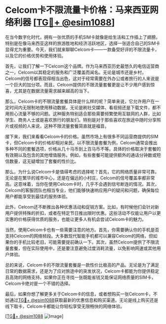 # Celcom卡不限流量卡价格：马来西亚网络利器 [[TG💪+ @esim1088](https://t.me/s/esim1088)]

在当今数字化时代，拥有一张优质的手机SIM卡就像是给生活和工作插上了翅膀。特别是在像马来西亚这样的旅游胜地和经济活跃地区，选择一张适合自己的SIM卡显得尤为重要。今天，我们就来聊聊Celcom卡——一款备受好评的不限流量卡，以及它的价格优势和使用体验。

首先，让我们了解一下Celcom这个品牌。作为马来西亚历史最悠久的电信运营商之一，Celcom以其稳定的服务和广泛覆盖而闻名。无论是城市还是乡村，Celcom的信号都表现得相当出色，这对于经常需要在外办公或者旅行的人来说是一个巨大的加分项。而且，Celcom提供的不限流量套餐更是让不少用户感到惊喜，尤其是在数据流量需求越来越高的当下。

那么，Celcom卡的不限流量套餐具体是什么样的呢？简单来说，它允许用户在一定时间内无限制地使用移动数据，无论是刷社交媒体、看视频还是下载文件，都不用担心流量不够的问题。这种服务特别适合那些需要频繁使用互联网的人群，比如学生、商务人士或是喜欢旅行的朋友们。特别是对于那些喜欢在旅途中随时分享照片或视频的人来说，这种不限流量套餐简直就是福音。

接下来，我们来看看Celcom卡的价格。虽然市场上有很多不同运营商提供的SIM卡，但Celcom卡的价格却相对亲民。以不限流量套餐为例，Celcom通常会推出多种不同的套餐选项，价格从几十马币到上百马币不等。具体的价格取决于套餐的有效期以及包含的其他增值服务。例如，有些套餐可能提供额外的通话分钟数或短信数量，这无疑增加了套餐的性价比。

那么，为什么说Celcom卡是值得考虑的选择呢？首先，它的网络质量非常可靠。无论是在繁华的城市中心，还是在偏远的小村庄，Celcom的信号覆盖率都非常高。这意味着，当你在使用Celcom卡时，几乎不会遇到信号断连的情况。其次，Celcom的客服团队也相当专业，他们能够快速响应用户的疑问和问题，确保每位用户都能享受到最佳的服务体验。

此外，Celcom还不断推出各种优惠活动和促销方案。比如，有时候他们会针对新用户提供特殊的折扣，或者在特定节日推出限时优惠。这些活动不仅能让用户以更实惠的价格获得优质的服务，也能让更多人有机会尝试Celcom卡的魅力。

当然，使用Celcom卡也有一些需要注意的地方。首先，你需要确认你的手机是否支持Celcom的网络频段。大多数现代智能手机都可以兼容Celcom的网络，但如果你的手机比较老旧，可能需要提前确认一下。其次，虽然Celcom提供了不限流量套餐，但在实际使用中，还是要注意避免过度消耗流量，以免影响网速或其他用户体验。

总的来说，Celcom卡的不限流量套餐是一款性价比极高的产品。无论是为了满足日常的数据需求，还是为了应对旅途中的突发状况，Celcom卡都能为你提供稳定且高效的网络支持。如果你正在寻找一张既能省钱又能保证网络质量的SIM卡，Celcom卡绝对是一个不错的选择。

最后，如果你想了解更多关于Celcom卡的信息，或者想购买一张Celcom卡，不妨通过[TG💪+ @esim1088](https://t.me/s/esim1088)获取最新的优惠信息和购买渠道。无论是线上购买还是线下取卡，Celcom卡都能让你轻松享受无限畅快的网络体验。

[[TG💪+ @esim1088](https://t.me/s/esim1088) ![Image](https://i.postimg.cc/4NQfJmqS/Snipaste-2025-05-13-00-14-12.png)]